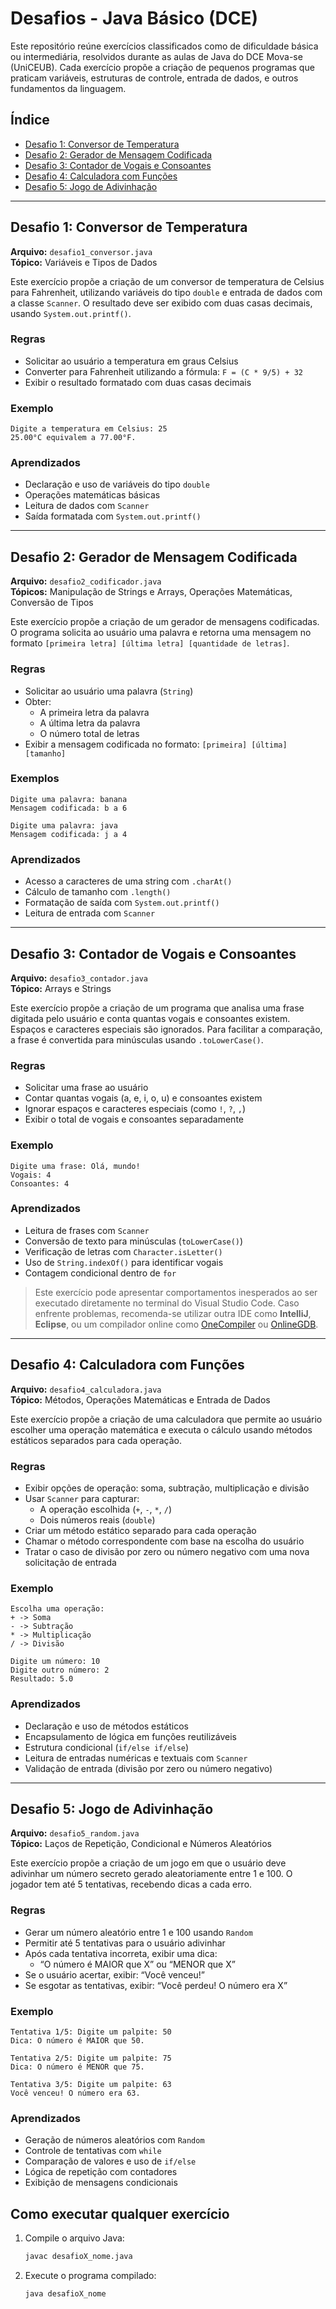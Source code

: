 # Desafios - Java Básico (DCE)

Este repositório reúne exercícios classificados como de dificuldade básica ou intermediária, resolvidos durante as aulas de Java do DCE Mova-se (UniCEUB). Cada exercício propõe a criação de pequenos programas que praticam variáveis, estruturas de controle, entrada de dados, e outros fundamentos da linguagem.

## Índice

* [Desafio 1: Conversor de Temperatura](#desafio-1-conversor-de-temperatura)
* [Desafio 2: Gerador de Mensagem Codificada](#desafio-2-gerador-de-mensagem-codificada)
* [Desafio 3: Contador de Vogais e Consoantes](#desafio-3-contador-de-vogais-e-consoantes)
* [Desafio 4: Calculadora com Funções](#desafio-4-calculadora-com-funções)
* [Desafio 5: Jogo de Adivinhação](#desafio-5-jogo-de-adivinhação)

---

## Desafio 1: Conversor de Temperatura

**Arquivo:** `desafio1_conversor.java`  
**Tópico:** Variáveis e Tipos de Dados

Este exercício propõe a criação de um conversor de temperatura de Celsius para Fahrenheit, utilizando variáveis do tipo `double` e entrada de dados com a classe `Scanner`. O resultado deve ser exibido com duas casas decimais, usando `System.out.printf()`.

### Regras

* Solicitar ao usuário a temperatura em graus Celsius
* Converter para Fahrenheit utilizando a fórmula:
  `F = (C * 9/5) + 32`
* Exibir o resultado formatado com duas casas decimais

### Exemplo

```plaintext
Digite a temperatura em Celsius: 25
25.00°C equivalem a 77.00°F.
```

### Aprendizados

* Declaração e uso de variáveis do tipo `double`
* Operações matemáticas básicas
* Leitura de dados com `Scanner`
* Saída formatada com `System.out.printf()`

---

## Desafio 2: Gerador de Mensagem Codificada

**Arquivo:** `desafio2_codificador.java`  
**Tópicos:** Manipulação de Strings e Arrays, Operações Matemáticas, Conversão de Tipos

Este exercício propõe a criação de um gerador de mensagens codificadas. O programa solicita ao usuário uma palavra e retorna uma mensagem no formato `[primeira letra] [última letra] [quantidade de letras]`.

### Regras

* Solicitar ao usuário uma palavra (`String`)
* Obter:
  - A primeira letra da palavra
  - A última letra da palavra
  - O número total de letras
* Exibir a mensagem codificada no formato:
  `[primeira] [última] [tamanho]`

### Exemplos

```plaintext
Digite uma palavra: banana
Mensagem codificada: b a 6
```

```plaintext
Digite uma palavra: java
Mensagem codificada: j a 4
```

### Aprendizados

* Acesso a caracteres de uma string com `.charAt()`
* Cálculo de tamanho com `.length()`
* Formatação de saída com `System.out.printf()`
* Leitura de entrada com `Scanner`

---

## Desafio 3: Contador de Vogais e Consoantes

**Arquivo:** `desafio3_contador.java`  
**Tópico:** Arrays e Strings

Este exercício propõe a criação de um programa que analisa uma frase digitada pelo usuário e conta quantas vogais e consoantes existem. Espaços e caracteres especiais são ignorados. Para facilitar a comparação, a frase é convertida para minúsculas usando `.toLowerCase()`.

### Regras

- Solicitar uma frase ao usuário
- Contar quantas vogais (a, e, i, o, u) e consoantes existem
- Ignorar espaços e caracteres especiais (como `!`, `?`, `,`)
- Exibir o total de vogais e consoantes separadamente

### Exemplo

```plaintext
Digite uma frase: Olá, mundo!
Vogais: 4
Consoantes: 4
```

### Aprendizados

- Leitura de frases com `Scanner`
- Conversão de texto para minúsculas (`toLowerCase()`)
- Verificação de letras com `Character.isLetter()`
- Uso de `String.indexOf()` para identificar vogais
- Contagem condicional dentro de `for`

> Este exercício pode apresentar comportamentos inesperados ao ser executado diretamente no terminal do Visual Studio Code.
> Caso enfrente problemas, recomenda-se utilizar outra IDE como **IntelliJ**, **Eclipse**, ou um compilador online como [OneCompiler](https://onecompiler.com/java) ou [OnlineGDB](https://www.onlinegdb.com/online_java_compiler).

---

## Desafio 4: Calculadora com Funções

**Arquivo:** `desafio4_calculadora.java`  
**Tópico:** Métodos, Operações Matemáticas e Entrada de Dados

Este exercício propõe a criação de uma calculadora que permite ao usuário escolher uma operação matemática e executa o cálculo usando métodos estáticos separados para cada operação.

### Regras

- Exibir opções de operação: soma, subtração, multiplicação e divisão
- Usar `Scanner` para capturar:
  - A operação escolhida (`+`, `-`, `*`, `/`)
  - Dois números reais (`double`)
- Criar um método estático separado para cada operação
- Chamar o método correspondente com base na escolha do usuário
- Tratar o caso de divisão por zero ou número negativo com uma nova solicitação de entrada

### Exemplo

```plaintext
Escolha uma operação:
+ -> Soma
- -> Subtração
* -> Multiplicação
/ -> Divisão

Digite um número: 10
Digite outro número: 2
Resultado: 5.0
```

### Aprendizados

- Declaração e uso de métodos estáticos
- Encapsulamento de lógica em funções reutilizáveis
- Estrutura condicional (`if/else if/else`)
- Leitura de entradas numéricas e textuais com `Scanner`
- Validação de entrada (divisão por zero ou número negativo)

---

## Desafio 5: Jogo de Adivinhação

**Arquivo:** `desafio5_random.java`  
**Tópico:** Laços de Repetição, Condicional e Números Aleatórios

Este exercício propõe a criação de um jogo em que o usuário deve adivinhar um número secreto gerado aleatoriamente entre 1 e 100. O jogador tem até 5 tentativas, recebendo dicas a cada erro.

### Regras

- Gerar um número aleatório entre 1 e 100 usando `Random`
- Permitir até 5 tentativas para o usuário adivinhar
- Após cada tentativa incorreta, exibir uma dica:
  - “O número é MAIOR que X” ou “MENOR que X”
- Se o usuário acertar, exibir: “Você venceu!”
- Se esgotar as tentativas, exibir: “Você perdeu! O número era X”

### Exemplo

```plaintext
Tentativa 1/5: Digite um palpite: 50
Dica: O número é MAIOR que 50.

Tentativa 2/5: Digite um palpite: 75
Dica: O número é MENOR que 75.

Tentativa 3/5: Digite um palpite: 63
Você venceu! O número era 63.
```

### Aprendizados

- Geração de números aleatórios com `Random`
- Controle de tentativas com `while`
- Comparação de valores e uso de `if/else`
- Lógica de repetição com contadores
- Exibição de mensagens condicionais

## Como executar qualquer exercício

1. Compile o arquivo Java:

   ```bash
   javac desafioX_nome.java
   ```

2. Execute o programa compilado:

   ```bash
   java desafioX_nome
   ```
